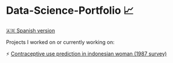 # Data-Science-Portfolio :chart_with_upwards_trend:

[🇦🇷 Spanish version]() 

Projects I worked on or currently working on:

:zap: [Contraceptive use prediction in indonesian woman (1987 survey)](https://github.com/GEJ1/Data-Science-Portfolio/blob/main/TP2_anticoncepcion_Juantorena.ipynb)
